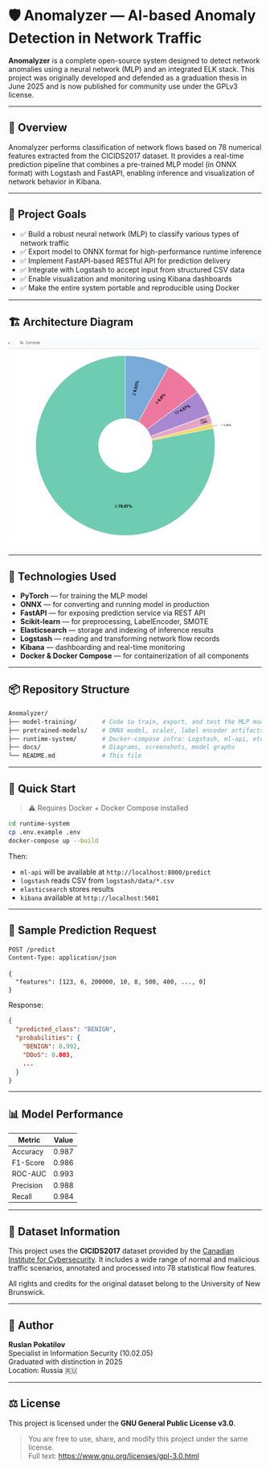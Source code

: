 
# 🛡️ Anomalyzer — AI-based Anomaly Detection in Network Traffic

**Anomalyzer** is a complete open-source system designed to detect network anomalies using a neural network (MLP) and an integrated ELK stack. This project was originally developed and defended as a graduation thesis in June 2025 and is now published for community use under the GPLv3 license.

---

## 📖 Overview

Anomalyzer performs classification of network flows based on 78 numerical features extracted from the CICIDS2017 dataset. It provides a real-time prediction pipeline that combines a pre-trained MLP model (in ONNX format) with Logstash and FastAPI, enabling inference and visualization of network behavior in Kibana.

---

## 🎯 Project Goals

- ✅ Build a robust neural network (MLP) to classify various types of network traffic
- ✅ Export model to ONNX format for high-performance runtime inference
- ✅ Implement FastAPI-based RESTful API for prediction delivery
- ✅ Integrate with Logstash to accept input from structured CSV data
- ✅ Enable visualization and monitoring using Kibana dashboards
- ✅ Make the entire system portable and reproducible using Docker

---

## 🏗️ Architecture Diagram

![Architecture](docs/diagrams/Elk_final_diagrams.png)

---

## 🔬 Technologies Used

- **PyTorch** — for training the MLP model
- **ONNX** — for converting and running model in production
- **FastAPI** — for exposing prediction service via REST API
- **Scikit-learn** — for preprocessing, LabelEncoder, SMOTE
- **Elasticsearch** — storage and indexing of inference results
- **Logstash** — reading and transforming network flow records
- **Kibana** — dashboarding and real-time monitoring
- **Docker & Docker Compose** — for containerization of all components

---

## 📦 Repository Structure

```bash
Anomalyzer/
├── model-training/       # Code to train, export, and test the MLP model
├── pretrained-models/    # ONNX model, scaler, label encoder artifacts
├── runtime-system/       # Docker-compose infra: Logstash, ml-api, etc.
├── docs/                 # Diagrams, screenshots, model graphs
└── README.md             # This file
```

---

## 🚀 Quick Start

> ⚠️ Requires Docker + Docker Compose installed

```bash
cd runtime-system
cp .env.example .env
docker-compose up --build
```

Then:
- `ml-api` will be available at `http://localhost:8000/predict`
- `logstash` reads CSV from `logstash/data/*.csv`
- `elasticsearch` stores results
- `kibana` available at `http://localhost:5601`

---

## 🧪 Sample Prediction Request

```http
POST /predict
Content-Type: application/json

{
  "features": [123, 6, 200000, 10, 8, 500, 400, ..., 0]
}
```

Response:
```json
{
  "predicted_class": "BENIGN",
  "probabilities": {
    "BENIGN": 0.992,
    "DDoS": 0.003,
    ...
  }
}
```

---

## 📊 Model Performance

| Metric     | Value |
|------------|-------|
| Accuracy   | 0.987 |
| F1-Score   | 0.986 |
| ROC-AUC    | 0.993 |
| Precision  | 0.988 |
| Recall     | 0.984 |

---

## 🧬 Dataset Information

This project uses the **CICIDS2017** dataset provided by the [Canadian Institute for Cybersecurity](https://www.unb.ca/cic/datasets/ids-2017.html). It includes a wide range of normal and malicious traffic scenarios, annotated and processed into 78 statistical flow features.

All rights and credits for the original dataset belong to the University of New Brunswick.

---

## 📘 Author

**Ruslan Pokatilov**  
Specialist in Information Security (10.02.05)  
Graduated with distinction in 2025  
Location: Russia 🇷🇺

---

## ⚖️ License

This project is licensed under the **GNU General Public License v3.0**.

> You are free to use, share, and modify this project under the same license.  
> Full text: https://www.gnu.org/licenses/gpl-3.0.html
